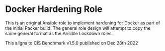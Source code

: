 # Docker Hardening Role
This is an original Ansible role to implement hardening for Docker as part of the initial Packer build.
The general role design will attempt to copy the same general format as the Ansible Lockdown roles.

This aligns to CIS Benchmark v1.5.0 published on Dec 28th 2022
